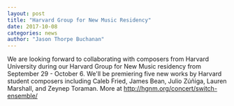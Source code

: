 ```yaml
---
layout: post
title: "Harvard Group for New Music Residency"
date: 2017-10-08
categories: news
author: "Jason Thorpe Buchanan"
---
```


We are looking forward to collaborating with composers from Harvard University during our Harvard Group for New Music residency from September 29 - October 6. We'll be premiering five new works by Harvard student composers including Caleb Fried, James Bean, Julio Zúñiga, Lauren Marshall, and Zeynep Toraman. More at http://hgnm.org/concert/switch-ensemble/ 

